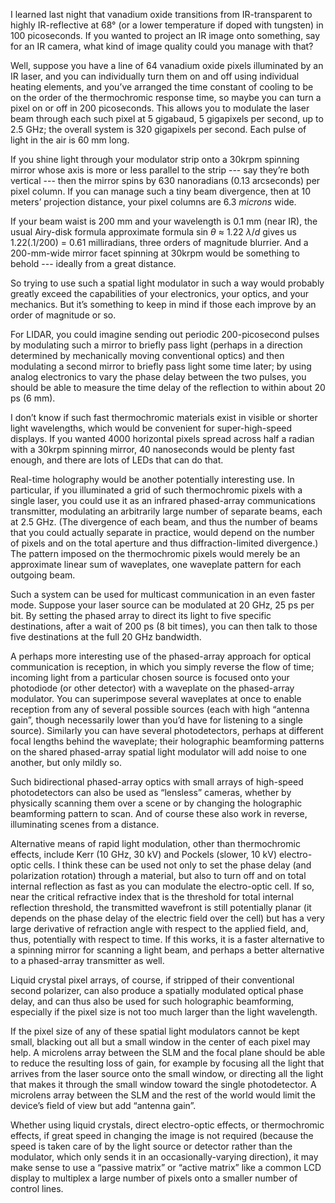 I learned last night that vanadium oxide transitions from
IR-transparent to highly IR-reflective at 68° (or a lower temperature
if doped with tungsten) in 100 picoseconds.  If you wanted to project
an IR image onto something, say for an IR camera, what kind of image
quality could you manage with that?

Well, suppose you have a line of 64 vanadium oxide pixels illuminated
by an IR laser, and you can individually turn them on and off using
individual heating elements, and you’ve arranged the time constant of
cooling to be on the order of the thermochromic response time, so
maybe you can turn a pixel on or off in 200 picoseconds.  This allows
you to modulate the laser beam through each such pixel at 5 gigabaud,
5 gigapixels per second, up to 2.5 GHz; the overall system is 320
gigapixels per second.  Each pulse of light in the air is 60 mm long.

If you shine light through your modulator strip onto a 30krpm spinning
mirror whose axis is more or less parallel to the strip --- say
they’re both vertical --- then the mirror spins by 630 nanoradians
(0.13 arcseconds) per pixel column.  If you can manage such a tiny
beam divergence, then at 10 meters’ projection distance, your pixel
columns are 6.3 *microns* wide.

If your beam waist is 200 mm and your wavelength is 0.1 mm (near IR),
the usual Airy-disk formula approximate formula sin⁡ *θ* ≈ 1.22 *λ*/*d*
gives us 1.22(.1/200) = 0.61 milliradians, three orders of magnitude
blurrier.  And a 200-mm-wide mirror facet spinning at 30krpm would be
something to behold --- ideally from a great distance.

So trying to use such a spatial light modulator in such a way would
probably greatly exceed the capabilities of your electronics, your
optics, and your mechanics.  But it’s something to keep in mind if
those each improve by an order of magnitude or so.

For LIDAR, you could imagine sending out periodic 200-picosecond
pulses by modulating such a mirror to briefly pass light (perhaps in a
direction determined by mechanically moving conventional optics) and
then modulating a second mirror to briefly pass light some time later;
by using analog electronics to vary the phase delay between the two
pulses, you should be able to measure the time delay of the reflection
to within about 20 ps (6 mm).

I don’t know if such fast thermochromic materials exist in visible or
shorter light wavelengths, which would be convenient for
super-high-speed displays.  If you wanted 4000 horizontal pixels
spread across half a radian with a 30krpm spinning mirror, 40
nanoseconds would be plenty fast enough, and there are lots of LEDs
that can do that.

Real-time holography would be another potentially interesting use.  In
particular, if you illuminated a grid of such thermochromic pixels
with a single laser, you could use it as an infrared phased-array
communications transmitter, modulating an arbitrarily large number of
separate beams, each at 2.5 GHz.  (The divergence of each beam, and
thus the number of beams that you could actually separate in practice,
would depend on the number of pixels and on the total aperture and
thus diffraction-limited divergence.)  The pattern imposed on the
thermochromic pixels would merely be an approximate linear sum of
waveplates, one waveplate pattern for each outgoing beam.

Such a system can be used for multicast communication in an even
faster mode.  Suppose your laser source can be modulated at 20 GHz, 25
ps per bit.  By setting the phased array to direct its light to five
specific destinations, after a wait of 200 ps (8 bit times), you can
then talk to those five destinations at the full 20 GHz bandwidth.

A perhaps more interesting use of the phased-array approach for
optical communication is reception, in which you simply reverse the
flow of time; incoming light from a particular chosen source is
focused onto your photodiode (or other detector) with a waveplate on
the phased-array modulator.  You can superimpose several waveplates at
once to enable reception from any of several possible sources (each
with high “antenna gain”, though necessarily lower than you’d have for
listening to a single source).  Similarly you can have several
photodetectors, perhaps at different focal lengths behind the
waveplate; their holographic beamforming patterns on the shared
phased-array spatial light modulator will add noise to one another,
but only mildly so.

Such bidirectional phased-array optics with small arrays of high-speed
photodetectors can also be used as “lensless” cameras, whether by
physically scanning them over a scene or by changing the holographic
beamforming pattern to scan.  And of course these also work in
reverse, illuminating scenes from a distance.

Alternative means of rapid light modulation, other than thermochromic
effects, include Kerr (10 GHz, 30 kV) and Pockels (slower, 10 kV)
electro-optic cells.  I think these can be used not only to set the
phase delay (and polarization rotation) through a material, but also
to turn off and on total internal reflection as fast as you can
modulate the electro-optic cell.  If so, near the critical refractive
index that is the threshold for total internal reflection threshold,
the transmitted wavefront is still potentially planar (it depends on
the phase delay of the electric field over the cell) but has a very
large derivative of refraction angle with respect to the applied
field, and, thus, potentially with respect to time.  If this works, it
is a faster alternative to a spinning mirror for scanning a light
beam, and perhaps a better alternative to a phased-array transmitter
as well.

Liquid crystal pixel arrays, of course, if stripped of their
conventional second polarizer, can also produce a spatially modulated
optical phase delay, and can thus also be used for such holographic
beamforming, especially if the pixel size is not too much larger than
the light wavelength.

If the pixel size of any of these spatial light modulators cannot be
kept small, blacking out all but a small window in the center of each
pixel may help.  A microlens array between the SLM and the focal plane
should be able to reduce the resulting loss of gain, for example by
focusing all the light that arrives from the laser source onto the
small window, or directing all the light that makes it through the
small window toward the single photodetector.  A microlens array
between the SLM and the rest of the world would limit the device’s
field of view but add “antenna gain”.

Whether using liquid crystals, direct electro-optic effects, or
thermochromic effects, if great speed in changing the image is not
required (because the speed is taken care of by the light source or
detector rather than the modulator, which only sends it in an
occasionally-varying direction), it may make sense to use a “passive
matrix” or “active matrix” like a common LCD display to multiplex a
large number of pixels onto a smaller number of control lines.
